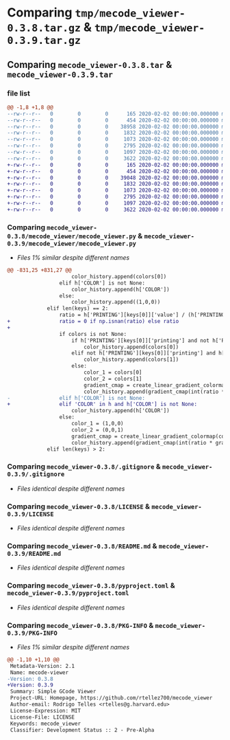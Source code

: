 # Comparing `tmp/mecode_viewer-0.3.8.tar.gz` & `tmp/mecode_viewer-0.3.9.tar.gz`

## Comparing `mecode_viewer-0.3.8.tar` & `mecode_viewer-0.3.9.tar`

### file list

```diff
@@ -1,8 +1,8 @@
--rw-r--r--   0        0        0      165 2020-02-02 00:00:00.000000 mecode_viewer-0.3.8/mecode_viewer/__init__.py
--rw-r--r--   0        0        0      454 2020-02-02 00:00:00.000000 mecode_viewer-0.3.8/mecode_viewer/cli.py
--rw-r--r--   0        0        0    38958 2020-02-02 00:00:00.000000 mecode_viewer-0.3.8/mecode_viewer/mecode_viewer.py
--rw-r--r--   0        0        0     1832 2020-02-02 00:00:00.000000 mecode_viewer-0.3.8/.gitignore
--rw-r--r--   0        0        0     1073 2020-02-02 00:00:00.000000 mecode_viewer-0.3.8/LICENSE
--rw-r--r--   0        0        0     2795 2020-02-02 00:00:00.000000 mecode_viewer-0.3.8/README.md
--rw-r--r--   0        0        0     1097 2020-02-02 00:00:00.000000 mecode_viewer-0.3.8/pyproject.toml
--rw-r--r--   0        0        0     3622 2020-02-02 00:00:00.000000 mecode_viewer-0.3.8/PKG-INFO
+-rw-r--r--   0        0        0      165 2020-02-02 00:00:00.000000 mecode_viewer-0.3.9/mecode_viewer/__init__.py
+-rw-r--r--   0        0        0      454 2020-02-02 00:00:00.000000 mecode_viewer-0.3.9/mecode_viewer/cli.py
+-rw-r--r--   0        0        0    39048 2020-02-02 00:00:00.000000 mecode_viewer-0.3.9/mecode_viewer/mecode_viewer.py
+-rw-r--r--   0        0        0     1832 2020-02-02 00:00:00.000000 mecode_viewer-0.3.9/.gitignore
+-rw-r--r--   0        0        0     1073 2020-02-02 00:00:00.000000 mecode_viewer-0.3.9/LICENSE
+-rw-r--r--   0        0        0     2795 2020-02-02 00:00:00.000000 mecode_viewer-0.3.9/README.md
+-rw-r--r--   0        0        0     1097 2020-02-02 00:00:00.000000 mecode_viewer-0.3.9/pyproject.toml
+-rw-r--r--   0        0        0     3622 2020-02-02 00:00:00.000000 mecode_viewer-0.3.9/PKG-INFO
```

### Comparing `mecode_viewer-0.3.8/mecode_viewer/mecode_viewer.py` & `mecode_viewer-0.3.9/mecode_viewer/mecode_viewer.py`

 * *Files 1% similar despite different names*

```diff
@@ -831,25 +831,27 @@
                     color_history.append(colors[0])
                 elif h['COLOR'] is not None:
                     color_history.append(h['COLOR'])
                 else:
                     color_history.append((1,0,0)) 
             elif len(keys) == 2:
                 ratio = h['PRINTING'][keys[0]]['value'] / (h['PRINTING'][keys[0]]['value'] + h['PRINTING'][keys[1]]['value'])
+                ratio = 0 if np.isnan(ratio) else ratio
+                
                 if colors is not None:
                     if h['PRINTING'][keys[0]]['printing'] and not h['PRINTING'][keys[1]]['printing']:
                         color_history.append(colors[0])
                     elif not h['PRINTING'][keys[0]]['printing'] and h['PRINTING'][keys[1]]['printing']:
                         color_history.append(colors[1])
                     else:
                         color_1 = colors[0]
                         color_2 = colors[1]
                         gradient_cmap = create_linear_gradient_colormap(color_1, color_2)
                         color_history.append(gradient_cmap(int(ratio * gradient_cmap.N)))
-                elif h['COLOR'] is not None:
+                elif 'COLOR' in h and h['COLOR'] is not None:
                     color_history.append(h['COLOR'])
                 else:
                     color_1 = (1,0,0)
                     color_2 = (0,0,1)
                     gradient_cmap = create_linear_gradient_colormap(color_1, color_2)
                     color_history.append(gradient_cmap(int(ratio * gradient_cmap.N)))
             elif len(keys) > 2:
```

### Comparing `mecode_viewer-0.3.8/.gitignore` & `mecode_viewer-0.3.9/.gitignore`

 * *Files identical despite different names*

### Comparing `mecode_viewer-0.3.8/LICENSE` & `mecode_viewer-0.3.9/LICENSE`

 * *Files identical despite different names*

### Comparing `mecode_viewer-0.3.8/README.md` & `mecode_viewer-0.3.9/README.md`

 * *Files identical despite different names*

### Comparing `mecode_viewer-0.3.8/pyproject.toml` & `mecode_viewer-0.3.9/pyproject.toml`

 * *Files identical despite different names*

### Comparing `mecode_viewer-0.3.8/PKG-INFO` & `mecode_viewer-0.3.9/PKG-INFO`

 * *Files 1% similar despite different names*

```diff
@@ -1,10 +1,10 @@
 Metadata-Version: 2.1
 Name: mecode-viewer
-Version: 0.3.8
+Version: 0.3.9
 Summary: Simple GCode Viewer
 Project-URL: Homepage, https://github.com/rtellez700/mecode_viewer
 Author-email: Rodrigo Telles <rtelles@g.harvard.edu>
 License-Expression: MIT
 License-File: LICENSE
 Keywords: mecode_viewer
 Classifier: Development Status :: 2 - Pre-Alpha
```

